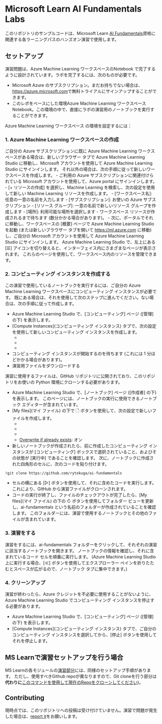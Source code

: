 # Microsoft Learn AI Fundamentals Labs

このリポジトリのサンプルコードは、Microsoft Learn [AI Fundamentals](https://docs.microsoft.com/learn/certifications/azure-ai-fundamentals)資格に関連する各ラーニングパスのハンズオン演習で使用します。


## セットアップ

演習問題は、Azure Machine Learning ワークスペースのNotebook で完了するように設計されています。ラボを完了するには、次のものが必要です。

- Microsoft Azure のサブスクリプション。まだお持ちでない場合は、<a href ='https://azure.microsoft.com' target='_blank'>https://azure.microsoft.com</a>で無料トライアルにサインアップすることができます。
- このレポをベースにした環境Azure Machine Learning ワークスペース Notebook。この環境の中で、直接にラボの演習用のノートブックを実行することができます。

Azure Machine Learning ワークスペース の環境を設定するには：

### 1. Azure Machine Learning ワークスペースの作成

ご自分の Azure サブスクリプションに既に Azure Machine Learning ワークスペースがある場合は、新しいブラウザー タブで Azure Machine Learning Studio に移動し、Microsoft アカウントを使用して Azure Machine Learning Studio にサインインします。
それ以外の場合は、次の手順に従って新しいワークスペースを作成します。
     - ご利用の Azure サブスクリプションに関連付けられている Microsoft アカウントを使用して、Azure portal  にサインインします。
     - [+ リソースの作成] を選択し、Machine Learning を検索し、次の設定を使用して新しい Machine Learning リソースを作成します。
     - [ワークスペース名]: 任意の一意の名前を入力します
     - [サブスクリプション]: お使いの Azure サブスクリプション
     - [リソース グループ]: 一意の名前で新しいリソース グループを作成します
     - [場所]: 利用可能な場所を選択します
     - ワークスペース リソースが作成されるまで待ちます (数分かかる場合があります)。 
     - 次に、ポータルでそれに移動し、ワークスペースの [概要] ページで Azure Machine Learning Studio を起動 (または新しいブラウザー タブを開いて https://ml.azure.com  に移動) し、ご自分の Microsoft アカウントを使用して Azure Machine Learning Studio にサインインします。
Azure Machine Learning Studio で、左上にある [☰] アイコンを切り替えると、インターフェイス内にさまざまなページが表示されます。 これらのページを使用して、ワークスペース内のリソースを管理できます。

### 2. コンピューティング インスタンスを作成する

この演習で使用しているノートブックを実行するには、ご自分の Azure Machine Learning ワークスペースにコンピューティング インスタンスが必要です。 既にある場合は、それを使用して次のステップに進んでください。ない場合は、次の手順に従って作成します。

 - Azure Machine Learning Studio  で、[コンピューティング] ページ ([管理] の下) を表示します。
 - [Compute Instances](コンピューティング インスタンス) タブで、次の設定を使用して新しいコンピューティング インスタンスを作成します。
    - [コンピューティング名]: "一意の名前を入力します"
    - [仮想マシンのタイプ]:CPU
    - [仮想マシンのサイズ]: Standard_DS11_v2
 - コンピューティング インスタンスが開始するのを待ちます (これには 1 分ほどかかる場合があります)。
 - 演習用ファイルをダウンロードする

演習に使用するファイルは、GitHub リポジトリに公開されており、このリポジトリをお使いの Python 環境にクローンする必要があります。

 - Azure Machine Learning Studio  で、[ノートブック] ページ ([作成者] の下) を表示します。 このページには、ノートブックの実行に使用できるノートブック エディターが含まれています。
 - [My files](マイ ファイル) の下で 🗋 ボタンを使用して、次の設定で新しいファイルを作成します。
    - [ファイルの場所]: Users/"自分のユーザー名"
    - [ファイル名]:Get-Files
    - [ファイルの種類]: ノートブック
    - [Overwrite if already exists](既に存在する場合は上書きする): オン
 - 新しいノートブックが作成されたら、前に作成したコンピューティング インスタンスが [コンピューティング] ボックスで選択されていること、およびその状態が [実行中] であることを確認します。 次に、ノートブックに作成された四角形のセルに、次のコードを貼り付けます。

<a name="gitclone"></a>
```
!git clone https://github.com/rytokuga/ai-fundamentals
```

 - セルの横にある [▷] ボタンを使用して、それに含めたコードを実行します。 これにより、GitHub から演習ファイルがクローンされます。
 - コードの実行が終了し、ファイルのチェックアウトが完了したら、[My files](マイ ファイル) の下の ↻ ボタンを使用してフォルダー ビューを更新し、ai-fundamentals という名前のフォルダーが作成されていることを確認します。 このフォルダーには、演習で使用するノートブックとその他のファイルが含まれています。

### 3. 演習をする

演習をするには、ai-fundamentals フォルダーをクリックして、それぞれの演習に該当するノートブックを開きます。 
ノートブックの情報を確認し、それに含まれているコード セルを順番に実行します。
(Azure Machine Learning Studio 上に実行する場合、[≪] ボタンを使用してエクスプローラー ペインを折りたたむとスペースが広がるので、ノートブック タブに集中できます。)

### 4. クリーンアップ

演習が終わったら、Azure クレジットを不必要に使用することがないように、Azure Machine Learning Studio でコンピューティング インスタンスを停止する必要があります。
 - Azure Machine Learning Studio で、[コンピューティング] ページ ([管理] の下) を表示します。
 - [Compute Instances](コンピューティング インスタンス) タブで、ご自分のコンピューティング インスタンスを選択してから、[停止] ボタンを使用してそれを停止します。

## MS Learnで演習セットアップを行う場合
MS Learnの各モジュールの[演習部分](https://docs.microsoft.com/ja-jp/learn/modules/analyze-images-computer-vision/3-analyze-images)には、同様のセットアップ手順があります。
ただし、使用すべきGithub repoが異なりますので、Git cloneを行う部分は**代わりに**[このコマンドを使用して現在のRepoをクローンしてください](#gitclone))。


## Contributing

現時点では、このリポジトリへの投稿は受け付けていません。演習で問題が発生した場合は、[report it](https://docs.microsoft.com/learn/support/troubleshooting#report-feedback)をお願いします。
